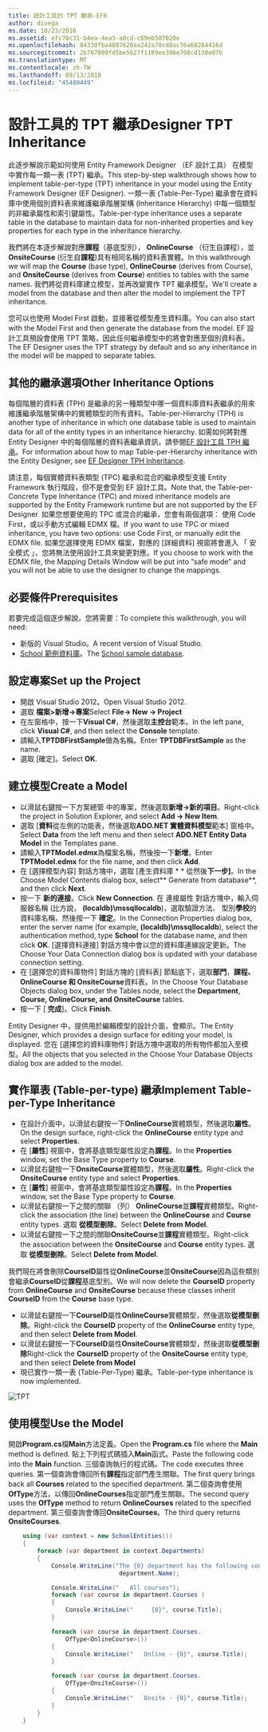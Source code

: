 ```yaml
---
title: 設計工具的 TPT 繼承-EF6
author: divega
ms.date: 10/23/2016
ms.assetid: efc78c31-b4ea-4ea3-a0cd-c69eb507020e
ms.openlocfilehash: 84330fba4807620aa242a70cd8ac76a60284416d
ms.sourcegitcommit: 2b787009fd5be5627f1189ee396e708cd130e07b
ms.translationtype: MT
ms.contentlocale: zh-TW
ms.lasthandoff: 09/13/2018
ms.locfileid: "45489449"
---
```

# <a name="designer-tpt-inheritance"></a><span data-ttu-id="cd411-102">設計工具的 TPT 繼承</span><span class="sxs-lookup"><span data-stu-id="cd411-102">Designer TPT Inheritance</span></span>
<span data-ttu-id="cd411-103">此逐步解說示範如何使用 Entity Framework Designer （EF 設計工具） 在模型中實作每一類一表 (TPT) 繼承。</span><span class="sxs-lookup"><span data-stu-id="cd411-103">This step-by-step walkthrough shows how to implement table-per-type (TPT) inheritance in your model using the Entity Framework Designer (EF Designer).</span></span> <span data-ttu-id="cd411-104">一類一表 (Table-Per-Type) 繼承會在資料庫中使用個別資料表來維護繼承階層架構 (Inheritance Hierarchy) 中每一個類型的非繼承屬性和索引鍵屬性。</span><span class="sxs-lookup"><span data-stu-id="cd411-104">Table-per-type inheritance uses a separate table in the database to maintain data for non-inherited properties and key properties for each type in the inheritance hierarchy.</span></span>

<span data-ttu-id="cd411-105">我們將在本逐步解說對應**課程**（基底型別）， **OnlineCourse** （衍生自課程），並**OnsiteCourse** (衍生自**課程**)具有相同名稱的資料表實體。</span><span class="sxs-lookup"><span data-stu-id="cd411-105">In this walkthrough we will map the **Course** (base type), **OnlineCourse** (derives from Course), and **OnsiteCourse** (derives from **Course**) entities to tables with the same names.</span></span> <span data-ttu-id="cd411-106">我們將從資料庫建立模型，並再改變實作 TPT 繼承模型。</span><span class="sxs-lookup"><span data-stu-id="cd411-106">We'll create a model from the database and then alter the model to implement the TPT inheritance.</span></span>

<span data-ttu-id="cd411-107">您可以也使用 Model First 啟動，並接著從模型產生資料庫。</span><span class="sxs-lookup"><span data-stu-id="cd411-107">You can also start with the Model First and then generate the database from the model.</span></span> <span data-ttu-id="cd411-108">EF 設計工具預設會使用 TPT 策略，因此任何繼承模型中的將會對應至個別資料表。</span><span class="sxs-lookup"><span data-stu-id="cd411-108">The EF Designer uses the TPT strategy by default and so any inheritance in the model will be mapped to separate tables.</span></span>

## <a name="other-inheritance-options"></a><span data-ttu-id="cd411-109">其他的繼承選項</span><span class="sxs-lookup"><span data-stu-id="cd411-109">Other Inheritance Options</span></span>

<span data-ttu-id="cd411-110">每個階層的資料表 (TPH) 是繼承的另一種類型中哪一個資料庫資料表繼承的用來維護繼承階層架構中的實體類型的所有資料。</span><span class="sxs-lookup"><span data-stu-id="cd411-110">Table-per-Hierarchy (TPH) is another type of inheritance in which one database table is used to maintain data for all of the entity types in an inheritance hierarchy.</span></span>  <span data-ttu-id="cd411-111">如需如何將對應 Entity Designer 中的每個階層的資料表繼承資訊，請參閱[EF 設計工具 TPH 繼承](~/ef6/modeling/designer/inheritance/tph.md)。</span><span class="sxs-lookup"><span data-stu-id="cd411-111">For information about how to map Table-per-Hierarchy inheritance with the Entity Designer, see [EF Designer TPH Inheritance](~/ef6/modeling/designer/inheritance/tph.md).</span></span> 

<span data-ttu-id="cd411-112">請注意，每個實體資料表類型 (TPC) 繼承和混合的繼承模型支援 Entity Framework 執行階段，但不是會受到 EF 設計工具。</span><span class="sxs-lookup"><span data-stu-id="cd411-112">Note that, the Table-per-Concrete Type Inheritance (TPC) and mixed inheritance models are supported by the Entity Framework runtime but are not supported by the EF Designer.</span></span> <span data-ttu-id="cd411-113">如果您想要使用的 TPC 或混合的繼承，您會有兩個選項： 使用 Code First，或以手動方式編輯 EDMX 檔。</span><span class="sxs-lookup"><span data-stu-id="cd411-113">If you want to use TPC or mixed inheritance, you have two options: use Code First, or manually edit the EDMX file.</span></span> <span data-ttu-id="cd411-114">如果您選擇使用 EDMX 檔案，對應的 [詳細資料] 視窗將會進入 「 安全模式 」，您將無法使用設計工具來變更對應。</span><span class="sxs-lookup"><span data-stu-id="cd411-114">If you choose to work with the EDMX file, the Mapping Details Window will be put into “safe mode” and you will not be able to use the designer to change the mappings.</span></span>

## <a name="prerequisites"></a><span data-ttu-id="cd411-115">必要條件</span><span class="sxs-lookup"><span data-stu-id="cd411-115">Prerequisites</span></span>

<span data-ttu-id="cd411-116">若要完成這個逐步解說，您將需要：</span><span class="sxs-lookup"><span data-stu-id="cd411-116">To complete this walkthrough, you will need:</span></span>

- <span data-ttu-id="cd411-117">新版的 Visual Studio。</span><span class="sxs-lookup"><span data-stu-id="cd411-117">A recent version of Visual Studio.</span></span>
- <span data-ttu-id="cd411-118">[School 範例資料庫](~/ef6/resources/school-database.md)。</span><span class="sxs-lookup"><span data-stu-id="cd411-118">The [School sample database](~/ef6/resources/school-database.md).</span></span>

## <a name="set-up-the-project"></a><span data-ttu-id="cd411-119">設定專案</span><span class="sxs-lookup"><span data-stu-id="cd411-119">Set up the Project</span></span>

-   <span data-ttu-id="cd411-120">開啟 Visual Studio 2012。</span><span class="sxs-lookup"><span data-stu-id="cd411-120">Open Visual Studio 2012.</span></span>
-   <span data-ttu-id="cd411-121">選取 **檔案&gt;新增-&gt;專案**</span><span class="sxs-lookup"><span data-stu-id="cd411-121">Select **File-&gt; New -&gt; Project**</span></span>
-   <span data-ttu-id="cd411-122">在左窗格中，按一下**Visual C\#**，然後選取**主控台**範本。</span><span class="sxs-lookup"><span data-stu-id="cd411-122">In the left pane, click **Visual C\#**, and then select the **Console** template.</span></span>
-   <span data-ttu-id="cd411-123">請輸入**TPTDBFirstSample**做為名稱。</span><span class="sxs-lookup"><span data-stu-id="cd411-123">Enter **TPTDBFirstSample** as the name.</span></span>
-   <span data-ttu-id="cd411-124">選取 [確定]。</span><span class="sxs-lookup"><span data-stu-id="cd411-124">Select **OK**.</span></span>

## <a name="create-a-model"></a><span data-ttu-id="cd411-125">建立模型</span><span class="sxs-lookup"><span data-stu-id="cd411-125">Create a Model</span></span>

-   <span data-ttu-id="cd411-126">以滑鼠右鍵按一下方案總管 中的專案，然後選取**新增-&gt;新的項目**。</span><span class="sxs-lookup"><span data-stu-id="cd411-126">Right-click the project in Solution Explorer, and select **Add -&gt; New Item**.</span></span>
-   <span data-ttu-id="cd411-127">選取 [**資料**從左側的功能表，然後選取**ADO.NET 實體資料模型**範本] 窗格中。</span><span class="sxs-lookup"><span data-stu-id="cd411-127">Select **Data** from the left menu and then select **ADO.NET Entity Data Model** in the Templates pane.</span></span>
-   <span data-ttu-id="cd411-128">請輸入**TPTModel.edmx**為檔案名稱，然後按一下**新增**。</span><span class="sxs-lookup"><span data-stu-id="cd411-128">Enter **TPTModel.edmx** for the file name, and then click **Add**.</span></span>
-   <span data-ttu-id="cd411-129">在 [選擇模型內容] 對話方塊中，選取 [產生資料庫 \* \* 從然後**下一步]**。</span><span class="sxs-lookup"><span data-stu-id="cd411-129">In the Choose Model Contents dialog box, select\*\* Generate from database\*\*, and then click **Next**.</span></span>
-   <span data-ttu-id="cd411-130">按一下 **新的連接**。</span><span class="sxs-lookup"><span data-stu-id="cd411-130">Click **New Connection**.</span></span>
    <span data-ttu-id="cd411-131">在 連接屬性 對話方塊中，輸入伺服器名稱 (比方說， **(localdb)\\mssqllocaldb**)，選取驗證方法、 型別**學校**的資料庫名稱，然後按一下 **確定**。</span><span class="sxs-lookup"><span data-stu-id="cd411-131">In the Connection Properties dialog box, enter the server name (for example, **(localdb)\\mssqllocaldb**), select the authentication method, type **School** for the database name, and then click **OK**.</span></span>
    <span data-ttu-id="cd411-132">[選擇資料連接] 對話方塊中會以您的資料庫連線設定更新。</span><span class="sxs-lookup"><span data-stu-id="cd411-132">The Choose Your Data Connection dialog box is updated with your database connection setting.</span></span>
-   <span data-ttu-id="cd411-133">在 [選擇您的資料庫物件] 對話方塊的 [資料表] 節點底下，選取**部門**，**課程、 OnlineCourse 和 OnsiteCourse**資料表。</span><span class="sxs-lookup"><span data-stu-id="cd411-133">In the Choose Your Database Objects dialog box, under the Tables node, select the **Department**, **Course, OnlineCourse, and OnsiteCourse** tables.</span></span>
-   <span data-ttu-id="cd411-134">按一下 [ **完成**]。</span><span class="sxs-lookup"><span data-stu-id="cd411-134">Click **Finish**.</span></span>

<span data-ttu-id="cd411-135">Entity Designer 中，提供用於編輯模型的設計介面，會顯示。</span><span class="sxs-lookup"><span data-stu-id="cd411-135">The Entity Designer, which provides a design surface for editing your model, is displayed.</span></span> <span data-ttu-id="cd411-136">您在 [選擇您的資料庫物件] 對話方塊中選取的所有物件都加入至模型。</span><span class="sxs-lookup"><span data-stu-id="cd411-136">All the objects that you selected in the Choose Your Database Objects dialog box are added to the model.</span></span>

## <a name="implement-table-per-type-inheritance"></a><span data-ttu-id="cd411-137">實作單表 (Table-per-type) 繼承</span><span class="sxs-lookup"><span data-stu-id="cd411-137">Implement Table-per-Type Inheritance</span></span>

-   <span data-ttu-id="cd411-138">在設計介面中，以滑鼠右鍵按一下**OnlineCourse**實體類型，然後選取**屬性**。</span><span class="sxs-lookup"><span data-stu-id="cd411-138">On the design surface, right-click the **OnlineCourse** entity type and select **Properties**.</span></span>
-   <span data-ttu-id="cd411-139">在 [**屬性**] 視窗中，會將基底類型屬性設定為**課程**。</span><span class="sxs-lookup"><span data-stu-id="cd411-139">In the **Properties** window, set the Base Type property to **Course**.</span></span>
-   <span data-ttu-id="cd411-140">以滑鼠右鍵按一下**OnsiteCourse**實體類型，然後選取**屬性**。</span><span class="sxs-lookup"><span data-stu-id="cd411-140">Right-click the **OnsiteCourse** entity type and select **Properties**.</span></span>
-   <span data-ttu-id="cd411-141">在 [**屬性**] 視窗中，會將基底類型屬性設定為**課程**。</span><span class="sxs-lookup"><span data-stu-id="cd411-141">In the **Properties** window, set the Base Type property to **Course**.</span></span>
-   <span data-ttu-id="cd411-142">以滑鼠右鍵按一下之間的關聯 （列） **OnlineCourse**並**課程**實體類型。</span><span class="sxs-lookup"><span data-stu-id="cd411-142">Right-click the association (the line) between the **OnlineCourse** and **Course** entity types.</span></span>
    <span data-ttu-id="cd411-143">選取 **從模型刪除**。</span><span class="sxs-lookup"><span data-stu-id="cd411-143">Select **Delete from Model**.</span></span>
-   <span data-ttu-id="cd411-144">以滑鼠右鍵按一下之間的關聯**OnsiteCourse**並**課程**實體類型。</span><span class="sxs-lookup"><span data-stu-id="cd411-144">Right-click the association between the **OnsiteCourse** and **Course** entity types.</span></span>
    <span data-ttu-id="cd411-145">選取 **從模型刪除**。</span><span class="sxs-lookup"><span data-stu-id="cd411-145">Select **Delete from Model**.</span></span>

<span data-ttu-id="cd411-146">我們現在將會刪除**CourseID**屬性從**OnlineCourse**並**OnsiteCourse**因為這些類別會繼承**CourseID**從**課程**基底型別。</span><span class="sxs-lookup"><span data-stu-id="cd411-146">We will now delete the **CourseID** property from **OnlineCourse** and **OnsiteCourse** because these classes inherit **CourseID** from the **Course** base type.</span></span>

-   <span data-ttu-id="cd411-147">以滑鼠右鍵按一下**CourseID**屬性**OnlineCourse**實體類型，然後選取**從模型刪除**。</span><span class="sxs-lookup"><span data-stu-id="cd411-147">Right-click the **CourseID** property of the **OnlineCourse** entity type, and then select **Delete from Model**.</span></span>
-   <span data-ttu-id="cd411-148">以滑鼠右鍵按一下**CourseID**屬性**OnsiteCourse**實體類型，然後選取**從模型刪除**</span><span class="sxs-lookup"><span data-stu-id="cd411-148">Right-click the **CourseID** property of the **OnsiteCourse** entity type, and then select **Delete from Model**</span></span>
-   <span data-ttu-id="cd411-149">現已實作一類一表 (Table-Per-Type) 繼承。</span><span class="sxs-lookup"><span data-stu-id="cd411-149">Table-per-type inheritance is now implemented.</span></span>

![TPT](~/ef6/media/tpt.png)

## <a name="use-the-model"></a><span data-ttu-id="cd411-151">使用模型</span><span class="sxs-lookup"><span data-stu-id="cd411-151">Use the Model</span></span>

<span data-ttu-id="cd411-152">開啟**Program.cs**檔**Main**方法定義。</span><span class="sxs-lookup"><span data-stu-id="cd411-152">Open the **Program.cs** file where the **Main** method is defined.</span></span> <span data-ttu-id="cd411-153">貼上下列程式碼插入**Main**函式。</span><span class="sxs-lookup"><span data-stu-id="cd411-153">Paste the following code into the **Main** function.</span></span> <span data-ttu-id="cd411-154">三個查詢執行的程式碼。</span><span class="sxs-lookup"><span data-stu-id="cd411-154">The code executes three queries.</span></span> <span data-ttu-id="cd411-155">第一個查詢會傳回所有**課程**指定部門產生關聯。</span><span class="sxs-lookup"><span data-stu-id="cd411-155">The first query brings back all **Courses** related to the specified department.</span></span> <span data-ttu-id="cd411-156">第二個查詢會使用**OfType**方法，以傳回**OnlineCourses**指定部門產生關聯。</span><span class="sxs-lookup"><span data-stu-id="cd411-156">The second query uses the **OfType** method to return **OnlineCourses** related to the specified department.</span></span> <span data-ttu-id="cd411-157">第三個查詢會傳回**OnsiteCourses**。</span><span class="sxs-lookup"><span data-stu-id="cd411-157">The third query returns **OnsiteCourses**.</span></span>

``` csharp
    using (var context = new SchoolEntities())
    {
        foreach (var department in context.Departments)
        {
            Console.WriteLine("The {0} department has the following courses:",
                               department.Name);

            Console.WriteLine("   All courses");
            foreach (var course in department.Courses )
            {
                Console.WriteLine("     {0}", course.Title);
            }

            foreach (var course in department.Courses.
                OfType<OnlineCourse>())
            {
                Console.WriteLine("   Online - {0}", course.Title);
            }

            foreach (var course in department.Courses.
                OfType<OnsiteCourse>())
            {
                Console.WriteLine("   Onsite - {0}", course.Title);
            }
        }
    }
```

